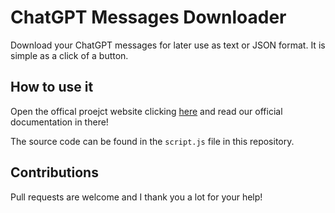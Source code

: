 # ChatGPT Messages Downloader

Download your ChatGPT messages for later use as text or JSON format. It is
simple as a click of a button.

## How to use it

Open the offical proejct website clicking
[here](https://joaoiacillo.github.io/chatgpt-messages-downloader/)
and read our official documentation in there!

The source code can be found in the `script.js` file in this repository.

## Contributions

Pull requests are welcome and I thank you a lot for your help!
